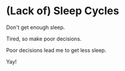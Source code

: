 (Lack of) Sleep Cycles
======================

Don't get enough sleep.

Tired, so make poor decisions.

Poor decisions lead me to get less sleep.

Yay!

